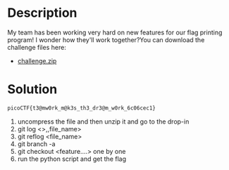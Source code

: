 # Description
My team has been working very hard on new features for our flag printing program! I wonder how they'll work together?You can download the challenge files here:

- [challenge.zip](https://artifacts.picoctf.net/c_titan/178/challenge.zip)
# Solution
```bash
picoCTF{t3@mw0rk_m@k3s_th3_dr3@m_w0rk_6c06cec1}
```
1. uncompress the file and then unzip it and go to the drop-in
2. git log <>,,file_name>
3. git reflog <file_name>
4. git branch -a
5. git checkout <feature....> one by one
6. run the python script and get the flag